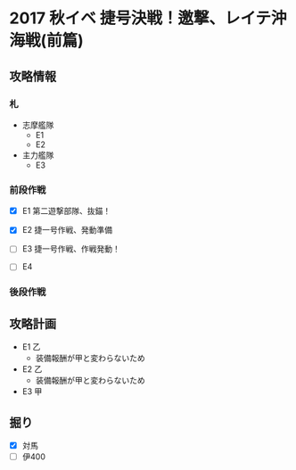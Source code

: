 # 2017 秋イベ 捷号決戦！邀撃、レイテ沖海戦(前篇)


## 攻略情報
### 札

- 志摩艦隊
	- E1
	- E2
- 主力艦隊
	- E3


### 前段作戦

- [x] E1 第二遊撃部隊、抜錨！

- [x] E2 捷一号作戦、発動準備

- [ ] E3 捷一号作戦、作戦発動！

- [ ] E4

### 後段作戦


## 攻略計画

- E1 乙
	- 装備報酬が甲と変わらないため
- E2 乙
	- 装備報酬が甲と変わらないため
- E3 甲


## 掘り

- [x] 対馬
- [ ] 伊400
